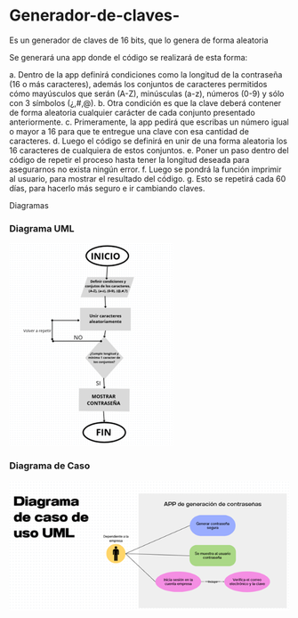 # Generador-de-claves-
Es un generador de claves de 16 bits, que lo genera de forma aleatoria 

Se generará una app donde el código se realizará de esta forma: 

a.	Dentro de la app definirá condiciones como la longitud de la contraseña (16 o más caracteres), además los conjuntos de caracteres permitidos cómo mayúsculos que serán (A-Z), minúsculas (a-z), números (0-9) y sólo con 3 símbolos (¿,#,@). 
b.	Otra condición es que la clave deberá contener de forma aleatoria cualquier carácter de cada conjunto presentado anteriormente. 
c.	Primeramente, la app pedirá que escribas un número igual o mayor a 16 para que te entregue una clave con esa cantidad de caracteres.
d.	Luego el código se definirá en unir de una forma aleatoria los 16 caracteres de cualquiera de estos conjuntos.
e.	Poner un paso dentro del código de repetir el proceso hasta tener la longitud deseada para asegurarnos no exista ningún error. 
f.	Luego se pondrá la función imprimir al usuario, para mostrar el resultado del código. 
g.	Esto se repetirá cada 60 días, para hacerlo más seguro e ir cambiando claves. 

Diagramas 

### Diagrama UML
![Diagrama UML](Diagrama%20UML.png)

### Diagrama de Caso
![Diagrama de Caso](Diagrama%20de%20caso.png)
